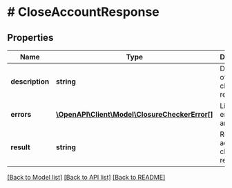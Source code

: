 # # CloseAccountResponse

## Properties

Name | Type | Description | Notes
------------ | ------------- | ------------- | -------------
**description** | **string** | Description of account closure request | [optional]
**errors** | [**\OpenAPI\Client\Model\ClosureCheckerError[]**](ClosureCheckerError.md) | List of errors if any | [optional]
**result** | **string** | Result of account closure request | [optional]

[[Back to Model list]](../../README.md#models) [[Back to API list]](../../README.md#endpoints) [[Back to README]](../../README.md)
